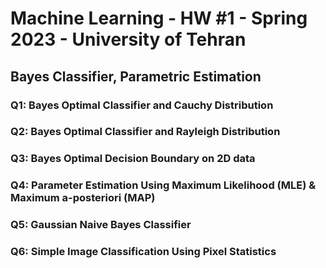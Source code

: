 <h1> Machine Learning - HW #1 - Spring 2023 - University of Tehran </h1>
<h2> Bayes Classifier, Parametric Estimation </h2>
<h3> Q1: Bayes Optimal Classifier and Cauchy Distribution </h3>
<h3> Q2: Bayes Optimal Classifier and Rayleigh Distribution </h3>
<h3> Q3: Bayes Optimal Decision Boundary on 2D data </h3>
<h3> Q4: Parameter Estimation Using Maximum Likelihood (MLE) & Maximum a-posteriori (MAP) </h3>
<h3> Q5: Gaussian Naive Bayes Classifier </h3>
<h3> Q6: Simple Image Classification Using Pixel Statistics </h3>
